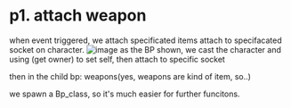 # p1. attach weapon
when event triggered, we attach specificated items attach to specifacated socket on character.
![image](https://github.com/user-attachments/assets/05accfe2-9f06-4a8e-ad96-5b0789b4f2f3)
as the BP shown, we cast the character and using (get owner) to set self, then attach to specific socket

then in the child bp: weapons(yes, weapons are kind of item, so..)

we spawn a Bp_class, so it's much easier for further funcitons.
